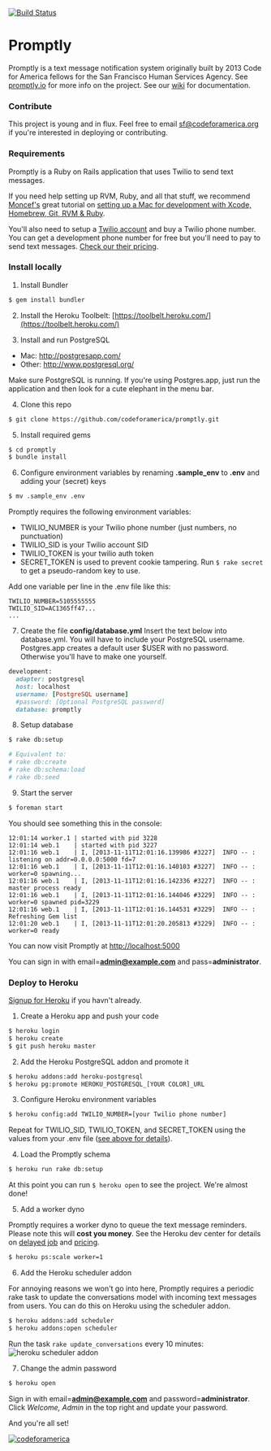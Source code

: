 [![Build Status](https://travis-ci.org/codeforamerica/promptly.png?branch=master)](https://travis-ci.org/codeforamerica/promptly)

# Promptly
Promptly is a text message notification system originally built by 2013 Code for America fellows for the San Francisco Human Services Agency. See [promptly.io](http://promptly.io) for more info on the project. See our [wiki](https://github.com/codeforamerica/promptly/wiki) for documentation.

### Contribute
This project is young and in flux. Feel free to email sf@codeforamerica.org if you're interested in deploying or contributing.

### Requirements
Promptly is a Ruby on Rails application that uses Twilio to send text messages.

If you need help setting up RVM, Ruby, and all that stuff, we recommend [Moncef's](http://about.me/moncef) great tutorial on [setting up a Mac for development with Xcode, Homebrew, Git, RVM & Ruby](http://www.moncefbelyamani.com/how-to-install-xcode-homebrew-git-rvm-ruby-on-mac/).

You'll also need to setup a [Twilio account](https://www.twilio.com/) and buy a Twilio phone number. You can get a development phone number for free but you'll need to pay to send text messages. [Check our their pricing](https://www.twilio.com/sms/pricing).

### Install locally
1) Install Bundler
```sh
$ gem install bundler
```

2) Install the Heroku Toolbelt: [https://toolbelt.heroku.com/](https://toolbelt.heroku.com/)

3) Install and run PostgreSQL
- Mac: http://postgresapp.com/
- Other: http://www.postgresql.org/

Make sure PostgreSQL is running. If you're using Postgres.app, just run the application and then look for a cute elephant in the menu bar.

4) Clone this repo
```sh
$ git clone https://github.com/codeforamerica/promptly.git
```

5) Install required gems
```sh
$ cd promptly
$ bundle install
```

6) Configure environment variables by renaming **.sample_env** to **.env** and adding your (secret) keys
```sh
$ mv .sample_env .env
```

Promptly requires the following environment variables:
- TWILIO_NUMBER is your Twilio phone number (just numbers, no punctuation)
- TWILIO_SID is your Twilio account SID 
- TWILIO_TOKEN is your twilio auth token
- SECRET_TOKEN is used to prevent cookie tampering. Run `$ rake secret` to get a pseudo-random key to use.

Add one variable per line in the .env file like this:
```
TWILIO_NUMBER=5105555555
TWILIO_SID=AC1365ff47...
...
```

7) Create the file **config/database.yml**
Insert the text below into database.yml. You will have to include your PostgreSQL username. Postgres.app creates a default user $USER with no password. Otherwise you'll have to make one yourself.

```ruby
development:
  adapter: postgresql
  host: localhost
  username: [PostgreSQL username]
  #password: [Optional PostgreSQL password]
  database: promptly
```

8) Setup database
```sh
$ rake db:setup

# Equivalent to:
# rake db:create
# rake db:schema:load
# rake db:seed
```

9) Start the server
```sh
$ foreman start
```
You should see something this in the console:

```
12:01:14 worker.1 | started with pid 3228
12:01:14 web.1    | started with pid 3227
12:01:16 web.1    | I, [2013-11-11T12:01:16.139986 #3227]  INFO -- : listening on addr=0.0.0.0:5000 fd=7
12:01:16 web.1    | I, [2013-11-11T12:01:16.140103 #3227]  INFO -- : worker=0 spawning...
12:01:16 web.1    | I, [2013-11-11T12:01:16.142336 #3227]  INFO -- : master process ready
12:01:16 web.1    | I, [2013-11-11T12:01:16.144046 #3229]  INFO -- : worker=0 spawned pid=3229
12:01:16 web.1    | I, [2013-11-11T12:01:16.144531 #3229]  INFO -- : Refreshing Gem list
12:01:20 web.1    | I, [2013-11-11T12:01:20.205813 #3229]  INFO -- : worker=0 ready
```

You can now visit Promptly at <a href="http://localhost:5000">http://localhost:5000</a>

You can sign in with email=**admin@example.com** and pass=**administrator**.

### Deploy to Heroku
[Signup for Heroku](https://id.heroku.com/signup) if you havn't already.

1) Create a Heroku app and push your code
```sh
$ heroku login
$ heroku create
$ git push heroku master
```

2) Add the Heroku PostgreSQL addon and promote it
```sh
$ heroku addons:add heroku-postgresql
$ heroku pg:promote HEROKU_POSTGRESQL_[YOUR COLOR]_URL
```

3) Configure Heroku environment variables
```sh
$ heroku config:add TWILIO_NUMBER=[your Twilio phone number]
```
Repeat for TWILIO_SID, TWILIO_TOKEN, and SECRET_TOKEN using the values from your .env file ([see above for details](#install-locally)).

4) Load the Promptly schema
```sh
$ heroku run rake db:setup
```

At this point you can run `$ heroku open` to see the project. We're almost done!

5) Add a worker dyno

Promptly requires a worker dyno to queue the text message reminders. Please note this will **cost you money**. See the Heroku dev center for details on [delayed job](https://devcenter.heroku.com/articles/delayed-job) and [pricing](https://devcenter.heroku.com/categories/billing).

```sh
$ heroku ps:scale worker=1
```

6) Add the Heroku scheduler addon

For annoying reasons we won't go into here, Promptly requires a periodic rake task to update the conversations model with incoming text messages from users. You can do this on Heroku using the scheduler addon.

```sh
$ heroku addons:add scheduler
$ heroku addons:open scheduler
```
Run the task `rake update_conversations` every 10 minutes:
![heroku scheduler addon](http://codeforamerica.github.io/promptly/heroku-scheduler-addon.png)

7) Change the admin password
```sh
$ heroku open
```

Sign in with email=**admin@example.com** and password=**administrator**. Click *Welcome, Admin* in the top right and update your password.

And you're all set!

<a href="#"><img src="https://a248.e.akamai.net/camo.github.com/e8ce7fcd025087eebe85499c7bf4b5ac57f12b1e/687474703a2f2f73746174732e636f6465666f72616d65726963612e6f72672f636f6465666f72616d65726963612f6366615f74656d706c6174652e706e67" alt="codeforamerica"/></a>